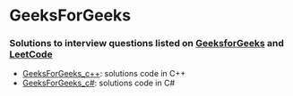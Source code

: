 # GeeksForGeeks

### Solutions to interview questions listed on [GeeksforGeeks](https://www.geeksforgeeks.org/company-interview-corner/) and [LeetCode](https://leetcode.com/)

- [GeeksForGeeks_c++](https://github.com/kasha01/comp-programing/tree/master/geeks4geeks/_c%2B%2B): solutions code in C++
- [GeeksForGeeks_c#](https://github.com/kasha01/comp-programing/tree/master/geeks4geeks/_csharp): solutions code in C#
